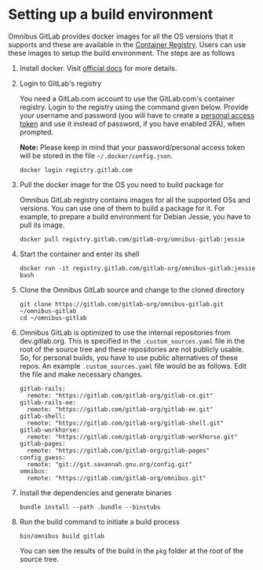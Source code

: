 # Setting up a build environment

Omnibus GitLab provides docker images for all the OS versions that it
supports and these are available in the
[Container Registry](https://gitlab.com/gitlab-org/omnibus-gitlab/container_registry).
Users can use these images to setup the build environment. The steps are as
follows

1. Install docker. Visit [official docs](https://docs.docker.com/engine/installation)
   for more details.
2. Login to GitLab's registry

    You need a GitLab.com account to use the GitLab.com's container registry.
    Login to the registry using the command given below. Provide your username
    and password (you will have to create a
    [personal access token](https://docs.gitlab.com/ce/api/README.html#personal-access-tokens_)
    and use it instead of password, if you have enabled 2FA), when prompted.

    **Note:** Please keep in mind that your password/personal access token will
    be stored in the file `~/.docker/config.json`.

    ```
    docker login registry.gitlab.com
    ```
3. Pull the docker image for the OS you need to build package for

    Omnibus GitLab registry contains images for all the supported OSs and
    versions. You can use one of them to build a package for it. For example,
    to prepare a build environment for Debian Jessie, you have to pull its
    image.

    ```
    docker pull registry.gitlab.com/gitlab-org/omnibus-gitlab:jessie
    ```
4. Start the container and enter its shell

    ```
    docker run -it registry.gitlab.com/gitlab-org/omnibus-gitlab:jessie bash
    ```

5. Clone the Omnibus GitLab source and change to the cloned directory


    ```
    git clone https://gitlab.com/gitlab-org/omnibus-gitlab.git ~/omnibus-gitlab
    cd ~/omnibus-gitlab
    ```

6. Omnibus GitLab is optimized to use the internal repositories from
   dev.gitlab.org. This is specified in the `.custom_sources.yaml` file in the
   root of the source tree and these repositories are not publicly usable. So,
   for personal builds, you have to use public alternatives of these repos.
   An example `.custom_sources.yaml` file would be as follows. Edit the file
   and make necessary changes.

    ```
    gitlab-rails:
      remote: "https://gitlab.com/gitlab-org/gitlab-ce.git"
    gitlab-rails-ee:
      remote: "https://gitlab.com/gitlab-org/gitlab-ee.git"
    gitlab-shell:
      remote: "https://gitlab.com/gitlab-org/gitlab-shell.git"
    gitlab-workhorse:
      remote: "https://gitlab.com/gitlab-org/gitlab-workhorse.git"
    gitlab-pages:
      remote: "https://gitlab.com/gitlab-org/gitlab-pages"
    config_guess:
      remote: "git://git.savannah.gnu.org/config.git"
    omnibus:
      remote: "https://gitlab.com/gitlab-org/omnibus.git"
    ```
7. Install the dependencies and generate binaries


    ```
    bundle install --path .bundle --binstubs
    ```

8. Run the build command to initiate a build process

    ```
    bin/omnibus build gitlab
    ```
    You can see the results of the build in the `pkg` folder at the root of the
    source tree.
